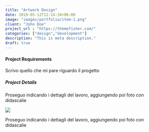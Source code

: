 ```yaml
---
title: "Artwork Design"
date: 2019-05-12T12:14:34+06:00
image: "images/portfolio/item-1.png"
client: "John Doe"
project_url : "https://themefisher.com/"
categories: ["design","development"]
description: "This is meta description."
draft: true
---
```


#### Project Requirements

Scrivo quello che mi pare riguardo il progetto

##### Project Details

Proseguo indicando i dettagli del lavoro, aggiungendo poi foto con didascalie

![](/images/portfolio/item-2.png)

Proseguo indicando i dettagli del lavoro, aggiungendo poi foto con didascalie